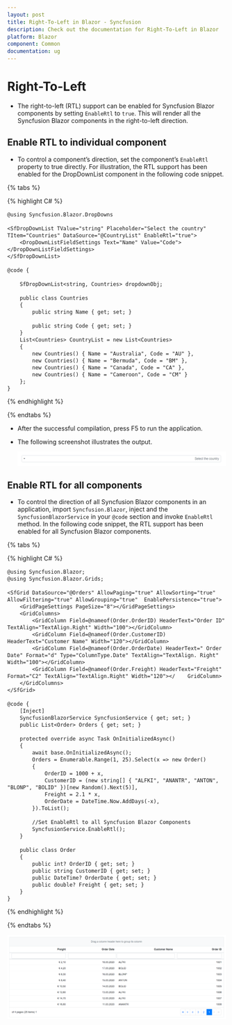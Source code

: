 ```yaml
---
layout: post
title: Right-To-Left in Blazor - Syncfusion
description: Check out the documentation for Right-To-Left in Blazor
platform: Blazor
component: Common
documentation: ug
---
```


# Right-To-Left

* The right-to-left (RTL) support can be enabled for Syncfusion Blazor components by setting `EnableRtl` to `true`. This will render all the Syncfusion Blazor components in the right-to-left direction.

## Enable RTL to individual component

* To control a component’s direction, set the component’s `EnableRtl` property to true directly. For illustration, the RTL support has been enabled for the DropDownList component in the following code snippet.

{% tabs %}

{% highlight C# %}


    @using Syncfusion.Blazor.DropDowns

    <SfDropDownList TValue="string" Placeholder="Select the country" TItem="Countries" DataSource="@CountryList" EnableRtl="true">
        <DropDownListFieldSettings Text="Name" Value="Code"></DropDownListFieldSettings>
    </SfDropDownList>

    @code {

        SfDropDownList<string, Countries> dropdownObj;

        public class Countries
        {
            public string Name { get; set; }

            public string Code { get; set; }
        }
        List<Countries> CountryList = new List<Countries>
        {
            new Countries() { Name = "Australia", Code = "AU" },
            new Countries() { Name = "Bermuda", Code = "BM" },
            new Countries() { Name = "Canada", Code = "CA" },
            new Countries() { Name = "Cameroon", Code = "CM" }
        };
    }


{% endhighlight %}

{% endtabs %}

* After the successful compilation, press F5 to run the application.

* The following screenshot illustrates the output.

    ![Blazor component is rendered from the right-to-left](images/rightToLeft.png)

## Enable RTL for all components

* To control the direction of all Syncfusion Blazor components in an application, import `Syncfusion.Blazor`, inject  and the `SyncfusionBlazorService` in your `@code` section and invoke `EnableRtl` method. In the following code snippet, the RTL support has been enabled for all Syncfusion Blazor components.

{% tabs %}

{% highlight C# %}

    @using Syncfusion.Blazor;
    @using Syncfusion.Blazor.Grids;

    <SfGrid DataSource="@Orders" AllowPaging="true" AllowSorting="true" AllowFiltering="true" AllowGrouping="true"  EnablePersistence="true">
        <GridPageSettings PageSize="8"></GridPageSettings>
        <GridColumns>
            <GridColumn Field=@nameof(Order.OrderID) HeaderText="Order ID" TextAlign="TextAlign.Right" Width="100"></GridColumn>
            <GridColumn Field=@nameof(Order.CustomerID) HeaderText="Customer Name" Width="120"></GridColumn>
            <GridColumn Field=@nameof(Order.OrderDate) HeaderText=" Order Date" Format="d" Type="ColumnType.Date" TextAlign="TextAlign. Right" Width="100"></GridColumn>
            <GridColumn Field=@nameof(Order.Freight) HeaderText="Freight" Format="C2" TextAlign="TextAlign.Right" Width="120"></    GridColumn>
        </GridColumns>
    </SfGrid>

    @code {
        [Inject]
        SyncfusionBlazorService SyncfusionService { get; set; }
        public List<Order> Orders { get; set; }

        protected override async Task OnInitializedAsync()
        {
            await base.OnInitializedAsync();
            Orders = Enumerable.Range(1, 25).Select(x => new Order()
            {
                OrderID = 1000 + x,
                CustomerID = (new string[] { "ALFKI", "ANANTR", "ANTON", "BLONP", "BOLID" })[new Random().Next(5)],
                Freight = 2.1 * x,
                OrderDate = DateTime.Now.AddDays(-x),
            }).ToList();

            //Set EnableRtl to all Syncfusion Blazor Components
            SyncfusionService.EnableRtl();
        }

        public class Order
        {
            public int? OrderID { get; set; }
            public string CustomerID { get; set; }
            public DateTime? OrderDate { get; set; }
            public double? Freight { get; set; }
        }
    }

{% endhighlight %}

{% endtabs %}

![Blazor Grid component is rendered from the right to left](images/rteGrid.png)
